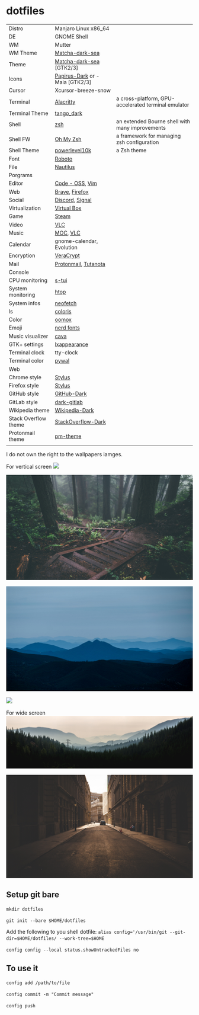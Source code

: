 # dotfiles

|  |  |  |
|---|---|---|
| Distro   | Manjaro Linux x86_64 | |
| DE | GNOME Shell | |
| WM | Mutter | |
| WM Theme | [Matcha-dark-sea](https://github.com/vinceliuice/Matcha-gtk-theme) |   |
| Theme | [Matcha-dark-sea](https://github.com/vinceliuice/Matcha-gtk-theme) \[GTK2/3\] |   |
| Icons | [Papirus-Dark](https://github.com/PapirusDevelopmentTeam/papirus-icon-theme) or -Maia \[GTK2/3\] |   |
| Cursor | Xcursor-breeze-snow |   |
| Terminal | [Alacritty](https://github.com/alacritty/alacritty) | a cross-platform, GPU-accelerated terminal emulator |
| Terminal Theme | [tango_dark](https://github.com/eendroroy/alacritty-theme) |  |
| Shell | [zsh](http://www.zsh.org/) | an extended Bourne shell with many improvements |
| Shell FW | [Oh My Zsh](https://github.com/ohmyzsh/ohmyzsh) | a framework for managing zsh configuration |
| Shell Theme | [powerlevel10k](https://github.com/romkatv/powerlevel10k) | a Zsh theme |
| Font | [Roboto](https://fonts.google.com/specimen/Roboto) |  |
| File | [Nautilus](https://github.com/GNOME/nautilus) |  |
| Porgrams |  |  |
| Editor | [Code - OSS](https://code.visualstudio.com/), [Vim](https://github.com/vim/vim) |  |
| Web | [Brave](https://brave.com/), [Firefox](https://www.mozilla.org/en-US/firefox/new/) |  |
| Social | [Discord](https://discord.com/), [Signal](https://signal.org/) |  |
| Virtualization | [Virtual Box](https://www.virtualbox.org/) |  |
| Game | [Steam](https://store.steampowered.com/) |  |
| Video | [VLC](https://www.videolan.org/vlc/) |  |
| Music | [MOC](https://wiki.archlinux.org/index.php/MOC), [VLC](https://www.videolan.org/vlc/) |  |
| Calendar | gnome-calendar, Evolution |  |
| Encryption | [VeraCrypt](https://github.com/veracrypt/VeraCrypt) |  |
| Mail | [Protonmail](https://protonmail.com/), [Tutanota](https://tutanota.com/) |  |
| Console |  |  |
| CPU monitoring | [s-tui](https://github.com/amanusk/s-tui) |  |
| System monitoring | [htop](https://github.com/hishamhm/htop) |  |
| System infos | [neofetch](https://github.com/dylanaraps/neofetch) |  |
| ls | [coloris](https://github.com/athityakumar/colorls) |  |
| Color | [oomox](https://github.com/themix-project/oomox) |  |
| Emoji | [nerd fonts](https://github.com/ryanoasis/nerd-fonts) |  |
| Music visualizer | [cava](https://github.com/karlstav/cava) |  |
| GTK+ settings | [lxappearance]() |  |
| Terminal clock | tty-clock |  |
| Terminal color | [pywal](https://github.com/dylanaraps/pywal) |  |
| Web |  |  |
| Chrome style | [Stylus](https://chrome.google.com/webstore/detail/stylus/clngdbkpkpeebahjckkjfobafhncgmne) |  |
| Firefox style | [Stylus](https://addons.mozilla.org/en-US/firefox/addon/styl-us/) |  |
| GitHub style | [GitHub-Dark](https://github.com/StylishThemes/GitHub-Dark) |  |
| GitLab style | [dark-gitlab](https://gitlab.com/Avinash-Bhat/dark-gitlab) |  |
| Wikipedia theme | [Wikipedia-Dark](https://github.com/StylishThemes/Wikipedia-Dark) |  |
| Stack Overflow theme | [StackOverflow-Dark](https://github.com/StylishThemes/StackOverflow-Dark) |  |
| Protonmail theme | [pm-theme](https://github.com/amdelamar/pm-theme) |  |
|  |  |  |

I do not own the right to the wallpapers iamges.

For vertical screen
![](Pictures/Wallpapers/eberhard-grossgasteiger-774058-unsplash.jpg)

![](Pictures/Wallpapers/forest.jpg)

![](Pictures/Wallpapers/dc-cavalleri.jpg)

![](Pictures/Wallpapers/atanas-malamov-1104625-unsplash.jpg)

For wide screen
![](Pictures/Wallpapers/_smokefilledsnoqualmievalley.jpg)

![](Pictures/Wallpapers/Xf3VK52.jpg)

## Setup git bare

`mkdir dotfiles`

`git init --bare $HOME/dotfiles`

Add the following to you shell dotfile: `alias config='/usr/bin/git --git-dir=$HOME/dotfiles/ --work-tree=$HOME`

`config config --local status.showUntrackedFiles no`

## To use it

`config add /path/to/file`

`config commit -m "Commit message"`

`config push`
